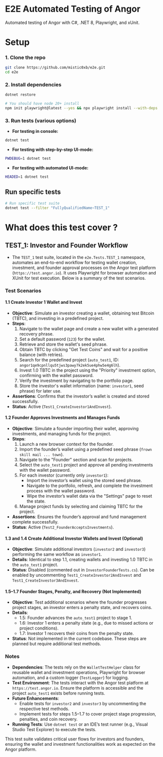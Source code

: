 # E2E Automated Testing of Angor 

Automated testing of Angor with C#, .NET 8, Playwright, and xUnit.

# Setup

### 1. Clone the repo
```bash
git clone https://github.com/mistic0xb/e2e.git
cd e2e
```

### 2. Install dependencies
```bash
dotnet restore
```
```bash
# You should have node 20+ install
npm init playwright@latest --yes && npx playwright install --with-deps chromium
```

### 3. Run tests (various options)
- **For testing in console:**
```bash
dotnet test
```

- **For testing with step-by-step UI-mode:**
```bash
PWDEBUG=1 dotnet test
```

- **For testing with automated UI-mode:**
```bash
HEADED=1 dotnet test
```

## Run specific tests
```bash
# Run specific test suite
dotnet test --filter "FullyQualifiedName~TEST_1"
```

# What does this test cover ?

## TEST_1: Investor and Founder Workflow

- The `TEST_1` test suite, located in the `e2e.Tests.TEST_1` namespace, automates an end-to-end workflow for testing wallet creation, investment, and founder approval processes on the Angor test platform (`https://test.angor.io`). It uses Playwright for browser automation and XUnit for test execution. Below is a summary of the test scenarios.

### Test Scenarios

#### 1.1 Create Investor 1 Wallet and Invest
- **Objective**: Simulate an investor creating a wallet, obtaining test Bitcoin (TBTC), and investing in a predefined project.
- **Steps**:
  1. Navigate to the wallet page and create a new wallet with a generated recovery phrase.
  2. Set a default password (`123`) for the wallet.
  3. Retrieve and store the wallet's seed phrase.
  4. Obtain TBTC by clicking "Get Test Coins" and wait for a positive balance (with retries).
  5. Search for the predefined project (`auto_test1`, ID: `angor1qe9cpnllqu5tjws3pawy7k2ek5ue4phw5e4g6lh`).
  6. Invest 1.0 TBTC in the project using the "Priority" investment option, confirming with the wallet password.
  7. Verify the investment by navigating to the portfolio page.
  8. Store the investor's wallet information (name: `investor1`, seed phrase) for later use.
- **Assertions**: Confirms that the investor’s wallet is created and stored successfully.
- **Status**: Active (`Test1_CreateInvestor1AndInvest`).

#### 1.2 Founder Approves Investments and Manages Funds
- **Objective**: Simulate a founder importing their wallet, approving investments, and managing funds for the project.
- **Steps**:
  1. Launch a new browser context for the founder.
  2. Import the founder’s wallet using a predefined seed phrase (`frown skill mail ... town`).
  3. Navigate to the "Founder" section and scan for projects.
  4. Select the `auto_test1` project and approve all pending investments with the wallet password.
  5. For each investor (currently only `investor1`):
     - Import the investor’s wallet using the stored seed phrase.
     - Navigate to the portfolio, refresh, and complete the investment process with the wallet password.
     - Wipe the investor’s wallet data via the "Settings" page to reset the state.
  6. Manage project funds by selecting and claiming TBTC for the project.
- **Assertions**: Ensures the founder’s approval and fund management complete successfully.
- **Status**: Active (`Test2_FounderAcceptsInvestments`).

#### 1.3 and 1.4 Create Additional Investor Wallets and Invest (Optional)
- **Objective**: Simulate additional investors (`investor2` and `investor3`) performing the same workflow as `investor1`.
- **Details**: Identical to step 1.1, creating wallets and investing 1.0 TBTC in the `auto_test1` project.
- **Status**: Disabled (commented out in `InvestorFounderTests.cs`). Can be enabled by uncommenting `Test1_CreateInvestor2AndInvest` and `Test1_CreateInvestor3AndInvest`.

#### 1.5–1.7 Founder Stages, Penalty, and Recovery (Not Implemented)
- **Objective**: Test additional scenarios where the founder progresses project stages, an investor enters a penalty state, and recovers coins.
- **Details**:
  - 1.5: Founder advances the `auto_test1` project to stage 1.
  - 1.6: Investor 1 enters a penalty state (e.g., due to missed actions or project conditions).
  - 1.7: Investor 1 recovers their coins from the penalty state.
- **Status**: Not implemented in the current codebase. These steps are planned but require additional test methods.

### Notes
- **Dependencies**: The tests rely on the `WalletTestHelper` class for reusable wallet and investment operations, Playwright for browser automation, and a custom logger (`TestLogger`) for logging.
- **Test Environment**: The tests interact with the Angor test platform at `https://test.angor.io`. Ensure the platform is accessible and the project `auto_test1` exists before running tests.
- **Future Enhancements**:
  - Enable tests for `investor2` and `investor3` by uncommenting the respective test methods.
  - Implement tests for steps 1.5–1.7 to cover project stage progression, penalties, and coin recovery.
- **Running Tests**: Use `dotnet test` or an IDE’s test runner (e.g., Visual Studio Test Explorer) to execute the tests.

This test suite validates critical user flows for investors and founders, ensuring the wallet and investment functionalities work as expected on the Angor platform.